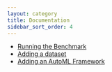 ```yaml
---
layout: category
title: Documentation
sidebar_sort_order: 4
---
```


 - [Running the Benchmark](README.md#running-benchmarks)
 - [Adding a dataset](extending.md#adding-a-dataset)
 - [Adding an AutoML Framework](extending.md#adding-an-automl-framework)